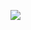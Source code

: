 
![](https://photos.jussmor.com/insights/blog/How%20To%20Perform%20Json-RPC%20Calls%20To%20The%20Ethereum%20Blockchain./ethereum-rpc.webp)




